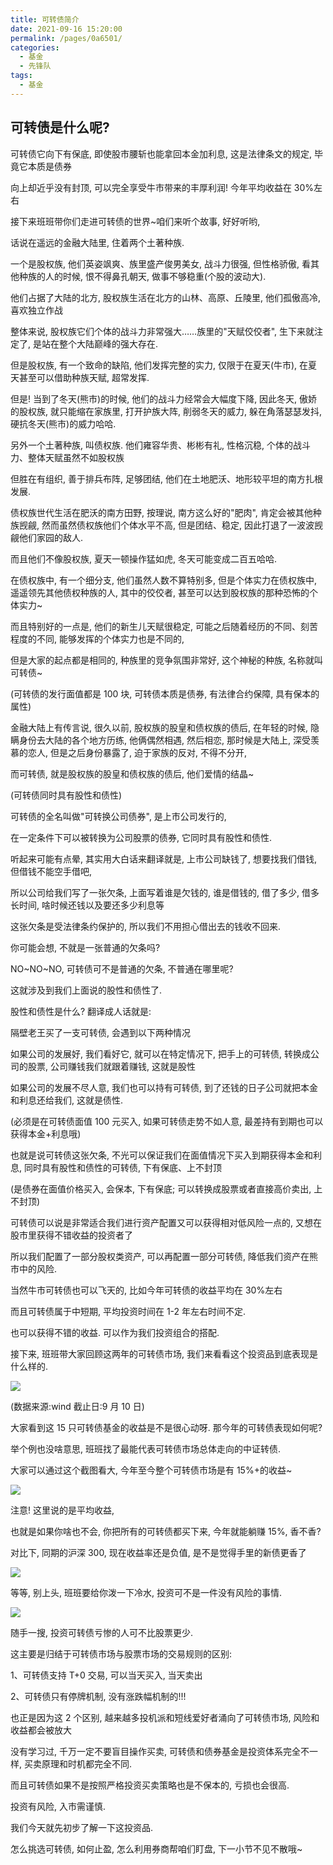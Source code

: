 ```yaml
---
title: 可转债简介
date: 2021-09-16 15:20:00
permalink: /pages/0a6501/
categories:
  - 基金
  - 先锋队
tags:
  - 基金
---
```


## 可转债是什么呢?

可转债它向下有保底, 即使股市腰斩也能拿回本金加利息, 这是法律条文的规定, 毕竟它本质是债券

向上却近乎没有封顶, 可以完全享受牛市带来的丰厚利润! 今年平均收益在 30%左右

接下来班班带你们走进可转债的世界~咱们来听个故事, 好好听哟,

话说在遥远的金融大陆里, 住着两个土著种族.

一个是股权族, 他们英姿飒爽、族里盛产俊男美女, 战斗力很强, 但性格骄傲, 看其他种族的人的时候, 恨不得鼻孔朝天, 做事不够稳重(个股的波动大).

他们占据了大陆的北方, 股权族生活在北方的山林、高原、丘陵里, 他们孤傲高冷, 喜欢独立作战

整体来说, 股权族它们个体的战斗力非常强大……族里的"天赋佼佼者", 生下来就注定了, 是站在整个大陆巅峰的强大存在.

但是股权族, 有一个致命的缺陷, 他们发挥完整的实力, 仅限于在夏天(牛市), 在夏天甚至可以借助种族天赋, 超常发挥.

但是! 当到了冬天(熊市)的时候, 他们的战斗力经常会大幅度下降, 因此冬天, 傲娇的股权族, 就只能缩在家族里, 打开护族大阵, 削弱冬天的威力, 躲在角落瑟瑟发抖, 硬抗冬天(熊市)的威力哈哈.

另外一个土著种族, 叫债权族. 他们雍容华贵、彬彬有礼, 性格沉稳, 个体的战斗力、整体天赋虽然不如股权族

但胜在有组织, 善于排兵布阵, 足够团结, 他们在土地肥沃、地形较平坦的南方扎根发展.

债权族世代生活在肥沃的南方田野, 按理说, 南方这么好的"肥肉", 肯定会被其他种族觊觎, 然而虽然债权族他们个体水平不高, 但是团结、稳定, 因此打退了一波波觊觎他们家园的敌人.

而且他们不像股权族, 夏天一顿操作猛如虎, 冬天可能变成二百五哈哈.

在债权族中, 有一个细分支, 他们虽然人数不算特别多, 但是个体实力在债权族中, 遥遥领先其他债权种族的人, 其中的佼佼者, 甚至可以达到股权族的那种恐怖的个体实力~

而且特别好的一点是, 他们的新生儿天赋很稳定, 可能之后随着经历的不同、刻苦程度的不同, 能够发挥的个体实力也是不同的,

但是大家的起点都是相同的, 种族里的竞争氛围非常好, 这个神秘的种族, 名称就叫可转债~

(可转债的发行面值都是 100 块, 可转债本质是债券, 有法律合约保障, 具有保本的属性)

金融大陆上有传言说, 很久以前, 股权族的股皇和债权族的债后, 在年轻的时候, 隐瞒身份去大陆的各个地方历练, 他俩偶然相遇, 然后相恋, 那时候是大陆上, 深受羡慕的恋人, 但是之后身份暴露了, 迫于家族的反对, 不得不分开,

而可转债, 就是股权族的股皇和债权族的债后, 他们爱情的结晶~

(可转债同时具有股性和债性)

可转债的全名叫做"可转换公司债券", 是上市公司发行的,

在一定条件下可以被转换为公司股票的债券, 它同时具有股性和债性.

听起来可能有点晕, 其实用大白话来翻译就是, 上市公司缺钱了, 想要找我们借钱, 但借钱不能空手借吧,

所以公司给我们写了一张欠条, 上面写着谁是欠钱的, 谁是借钱的, 借了多少, 借多长时间, 啥时候还钱以及要还多少利息等

这张欠条是受法律条约保护的, 所以我们不用担心借出去的钱收不回来.

你可能会想, 不就是一张普通的欠条吗?

NO~NO~NO, 可转债可不是普通的欠条, 不普通在哪里呢?

这就涉及到我们上面说的股性和债性了.

股性和债性是什么? 翻译成人话就是:

隔壁老王买了一支可转债, 会遇到以下两种情况

如果公司的发展好, 我们看好它, 就可以在特定情况下, 把手上的可转债, 转换成公司的股票, 公司赚钱我们就跟着赚钱, 这就是股性

如果公司的发展不尽人意, 我们也可以持有可转债, 到了还钱的日子公司就把本金和利息还给我们, 这就是债性.

(必须是在可转债面值 100 元买入, 如果可转债走势不如人意, 最差持有到期也可以获得本金+利息哦)

也就是说可转债这张欠条, 不光可以保证我们在面值情况下买入到期获得本金和利息, 同时具有股性和债性的可转债, 下有保底、上不封顶

(是债券在面值价格买入, 会保本, 下有保底; 可以转换成股票或者直接高价卖出, 上不封顶)

可转债可以说是非常适合我们进行资产配置又可以获得相对低风险一点的, 又想在股市里获得不错收益的投资者了

所以我们配置了一部分股权类资产, 可以再配置一部分可转债, 降低我们资产在熊市中的风险.

当然牛市可转债也可以飞天的, 比如今年可转债的收益平均在 30%左右

而且可转债属于中短期, 平均投资时间在 1-2 年左右时间不定.

也可以获得不错的收益. 可以作为我们投资组合的搭配.

接下来, 班班带大家回顾这两年的可转债市场, 我们来看看这个投资品到底表现是什么样的.

![](../../.vuepress/public/img/fund/607.jpg)

(数据来源:wind 截止日:9 月 10 日)

大家看到这 15 只可转债基金的收益是不是很心动呀. 那今年的可转债表现如何呢?

举个例也没啥意思, 班班找了最能代表可转债市场总体走向的中证转债.

大家可以通过这个截图看大, 今年至今整个可转债市场是有 15%+的收益~

![](../../.vuepress/public/img/fund/608.jpg)

注意! 这里说的是平均收益,

也就是如果你啥也不会, 你把所有的可转债都买下来, 今年就能躺赚 15%, 香不香?

对比下, 同期的沪深 300, 现在收益率还是负值, 是不是觉得手里的新债更香了

![](../../.vuepress/public/img/fund/609.jpg)

等等, 别上头, 班班要给你泼一下冷水, 投资可不是一件没有风险的事情.

![](../../.vuepress/public/img/fund/610.jpg)

随手一搜, 投资可转债亏惨的人可不比股票更少.

这主要是归结于可转债市场与股票市场的交易规则的区别:

1、可转债支持 T+0 交易, 可以当天买入, 当天卖出

2、可转债只有停牌机制, 没有涨跌幅机制的!!!

也正是因为这 2 个区别, 越来越多投机派和短线爱好者涌向了可转债市场, 风险和收益都会被放大

没有学习过, 千万一定不要盲目操作买卖, 可转债和债券基金是投资体系完全不一样, 买卖原理和时机都完全不同.

而且可转债如果不是按照严格投资买卖策略也是不保本的, 亏损也会很高.

投资有风险, 入市需谨慎.

我们今天就先初步了解一下这投资品.

怎么挑选可转债, 如何止盈, 怎么利用券商帮咱们盯盘, 下一小节不见不散哦~
